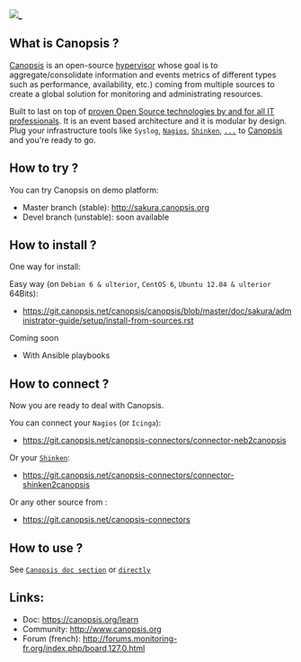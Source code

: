 <a href="http://www.canopsis.org" >
    <img src="https://git.canopsis.net/canopsis/canopsis/blob/develop/doc/sakura/_static/images/overview/logo.png">_
</a>

## What is Canopsis ? 

[Canopsis](http://canopsis.org) is an open-source [hypervisor](http://www.capensis.fr/solutions/hypervision/) whose goal is to aggregate/consolidate information and events metrics of different types such as performance, availability, etc.) coming from multiple sources to create a global solution for monitoring and administrating resources.

Built to last on top of [proven Open Source technologies by and for all IT professionals](http://www.capensis.fr/solutions/supervision/). It is an event based architecture and it is modular by design. Plug your infrastructure tools like `Syslog`, [`Nagios`](https://git.canopsis.net/canopsis-connectors/connector-neb2canopsis), [`Shinken`](https://git.canopsis.net/canopsis-connectors/connector-shinken2canopsis), [`...`](https://git.canopsis.net/canopsis-connectors) to [Canopsis](http://canopsis.org) and you're ready to go.

## How to try ?

You can try Canopsis on demo platform:
* Master branch (stable): http://sakura.canopsis.org
* Devel branch (unstable): soon available

## How to install ?
One way for install:

Easy way (on `Debian 6 & ulterior`, `CentOS 6`, `Ubuntu 12.04 & ulterior` 64Bits):
* https://git.canopsis.net/canopsis/canopsis/blob/master/doc/sakura/administrator-guide/setup/install-from-sources.rst

Coming soon
* With Ansible playbooks

## How to connect ?
Now you are ready to deal with Canopsis.

You can connect your `Nagios` (or `Icinga`):
* https://git.canopsis.net/canopsis-connectors/connector-neb2canopsis

Or your [`Shinken`](https://github.com/naparuba/shinken):
* https://git.canopsis.net/canopsis-connectors/connector-shinken2canopsis

Or any other source from :
* https://git.canopsis.net/canopsis-connectors

## How to use ?

See [`Canopsis doc section`](http://www.canopsis.org/learn) or [`directly`](https://git.canopsis.net/canopsis/canopsis/tree/master/doc/sakura)

## Links:
* Doc: https://canopsis.org/learn
* Community: http://www.canopsis.org
* Forum (french): http://forums.monitoring-fr.org/index.php/board,127.0.html
